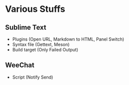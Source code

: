 # Various Stuffs

## Sublime Text

* Plugins (Open URL, Markdown to HTML, Panel Switch)
* Syntax file (Gettext, Meson)
* Build target (Only Failed Output)

## WeeChat

* Script (Notify Send)
